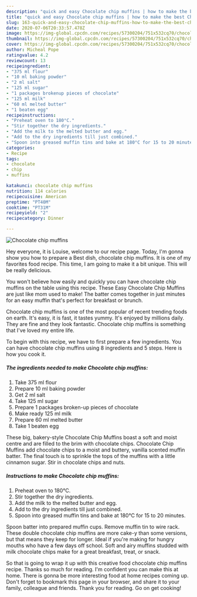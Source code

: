 ```yaml
---
description: "quick and easy Chocolate chip muffins | how to make the best Chocolate chip muffins"
title: "quick and easy Chocolate chip muffins | how to make the best Chocolate chip muffins"
slug: 163-quick-and-easy-chocolate-chip-muffins-how-to-make-the-best-chocolate-chip-muffins
date: 2020-07-06T20:33:57.478Z
image: https://img-global.cpcdn.com/recipes/57300204/751x532cq70/chocolate-chip-muffins-recipe-main-photo.jpg
thumbnail: https://img-global.cpcdn.com/recipes/57300204/751x532cq70/chocolate-chip-muffins-recipe-main-photo.jpg
cover: https://img-global.cpcdn.com/recipes/57300204/751x532cq70/chocolate-chip-muffins-recipe-main-photo.jpg
author: Micheal Pope
ratingvalue: 4.2
reviewcount: 13
recipeingredient:
- "375 ml flour"
- "10 ml baking powder"
- "2 ml salt"
- "125 ml sugar"
- "1 packages brokenup pieces of chocolate"
- "125 ml milk"
- "60 ml melted butter"
- "1 beaten egg"
recipeinstructions:
- "Preheat oven to 180°C."
- "Stir together the dry ingredients."
- "Add the milk to the melted butter and egg."
- "Add to the dry ingredients till just combined."
- "Spoon into greased muffin tins and bake at 180°C for 15 to 20 minutes."
categories:
- Recipe
tags:
- chocolate
- chip
- muffins

katakunci: chocolate chip muffins 
nutrition: 114 calories
recipecuisine: American
preptime: "PT40M"
cooktime: "PT31M"
recipeyield: "2"
recipecategory: Dinner

---
```



![Chocolate chip muffins](https://img-global.cpcdn.com/recipes/57300204/751x532cq70/chocolate-chip-muffins-recipe-main-photo.jpg)

Hey everyone, it is Louise, welcome to our recipe page. Today, I'm gonna show you how to prepare a Best dish, chocolate chip muffins. It is one of my favorites food recipe. This time, I am going to make it a bit unique. This will be really delicious.

You won&#39;t believe how easily and quickly you can have chocolate chip muffins on the table using this recipe. These Easy Chocolate Chip Muffins are just like mom used to make! The batter comes together in just minutes for an easy muffin that&#39;s perfect for breakfast or brunch.

Chocolate chip muffins is one of the most popular of recent trending foods on earth. It's easy, it is fast, it tastes yummy. It's enjoyed by millions daily. They are fine and they look fantastic. Chocolate chip muffins is something that I've loved my entire life.


To begin with this recipe, we have to first prepare a few ingredients. You can have chocolate chip muffins using 8 ingredients and 5 steps. Here is how you cook it.

<!--inarticleads1-->

##### The ingredients needed to make Chocolate chip muffins:

1. Take 375 ml flour
1. Prepare 10 ml baking powder
1. Get 2 ml salt
1. Take 125 ml sugar
1. Prepare 1 packages broken-up pieces of chocolate
1. Make ready 125 ml milk
1. Prepare 60 ml melted butter
1. Take 1 beaten egg


These big, bakery-style Chocolate Chip Muffins boast a soft and moist centre and are filled to the brim with chocolate chips. Chocolate Chip Muffins add chocolate chips to a moist and buttery, vanilla scented muffin batter. The final touch is to sprinkle the tops of the muffins with a little cinnamon sugar. Stir in chocolate chips and nuts. 

<!--inarticleads2-->

##### Instructions to make Chocolate chip muffins:

1. Preheat oven to 180°C.
1. Stir together the dry ingredients.
1. Add the milk to the melted butter and egg.
1. Add to the dry ingredients till just combined.
1. Spoon into greased muffin tins and bake at 180°C for 15 to 20 minutes.


Spoon batter into prepared muffin cups. Remove muffin tin to wire rack. These double chocolate chip muffins are more cake-y than some versions, but that means they keep for longer. Ideal if you&#39;re making for hungry mouths who have a few days off school. Soft and airy muffins studded with milk chocolate chips make for a great breakfast, treat, or snack. 

So that is going to wrap it up with this creative food chocolate chip muffins recipe. Thanks so much for reading. I'm confident you can make this at home. There is gonna be more interesting food at home recipes coming up. Don't forget to bookmark this page in your browser, and share it to your family, colleague and friends. Thank you for reading. Go on get cooking!
